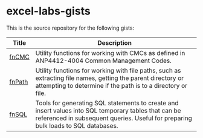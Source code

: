 # excel-labs-gists

This is the source repository for the following gists:

|Title|Description|
|-|-|
|[fnCMC](https://gist.github.com/BakedPinata/a323e9e8b2c3e2bbdba828693b02692d)|Utility functions for working with CMCs as defined in ANP4412-4004 Common Management Codes.|
|[fnPath](https://gist.github.com/BakedPinata/50da565e21e6070802860bde266615c2)|Utility functions for working with file paths, such as extracting file names, getting the parent directory or attempting to determine if the path is to a directory or file.|
|[fnSQL](https://gist.github.com/BakedPinata/b1774ce231f022e4c6f335547e1d6ae3)|Tools for generating SQL statements to create and insert values into SQL temporary tables that can be referenced in subsequent queries. Useful for preparing bulk loads to SQL databases.|
